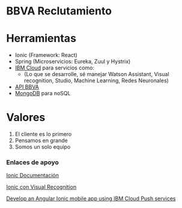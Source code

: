 # BBVA Reclutamiento

# Herramientas
* Ionic (Framework: React)
* Spring (Microservicios: Eureka, Zuul y Hystrix)
* [IBM Cloud](https://cloud.ibm.com/login) para servicios como:
    * (Lo que se desarrolle, sé manejar Watson Assistant, Visual recognition, Studio, Machine Learning, Redes Neuronales)
* [API BBVA](https://www.bbvaapimarket.com/login)
* [MongoDB](https://cloud.mongodb.com/user?n=%2Fv2%2F5db66cc379358e05bf7dca42&nextHash=%23clusters#/atlas/login) para noSQL

# Valores
1. El cliente es lo primero
2. Pensamos en grande
3. Somos un solo equipo


### Enlaces de apoyo

[Ionic Documentación](https://ionicframework.com/docs/)

[Ionic con Visual Recognition](https://www.raymondcamden.com/2015/08/05/a-real-world-app-with-ibm-bluemix-node-cordova-and-ionic)

[Develop an Angular Ionic mobile app using IBM Cloud Push services](https://www.ibm.com/developerworks/cloud/library/cl-develop-angular-ionic-mobile-applications-using-bluemix-push/index.html?fbclid=IwAR1ZkhpK5jJJKvYthed3AzSIRIYkUXDfIiCZ_BaUUjyew5Lu4Xo5IcBxtio)